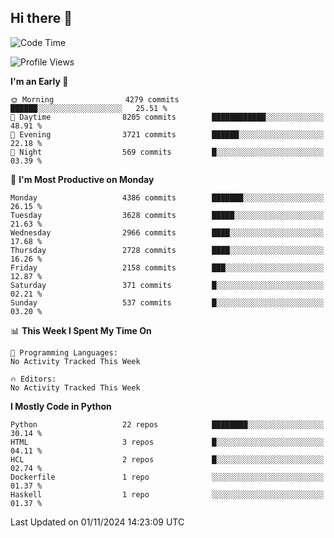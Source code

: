 ## Hi there 👋

<!--START_SECTION:waka-->
![Code Time](http://img.shields.io/badge/Code%20Time-0%20secs-blue)

![Profile Views](http://img.shields.io/badge/Profile%20Views-0-blue)

**I'm an Early 🐤** 

```text
🌞 Morning                4279 commits        ██████░░░░░░░░░░░░░░░░░░░   25.51 % 
🌆 Daytime                8205 commits        ████████████░░░░░░░░░░░░░   48.91 % 
🌃 Evening                3721 commits        ██████░░░░░░░░░░░░░░░░░░░   22.18 % 
🌙 Night                  569 commits         █░░░░░░░░░░░░░░░░░░░░░░░░   03.39 % 
```
📅 **I'm Most Productive on Monday** 

```text
Monday                   4386 commits        ███████░░░░░░░░░░░░░░░░░░   26.15 % 
Tuesday                  3628 commits        █████░░░░░░░░░░░░░░░░░░░░   21.63 % 
Wednesday                2966 commits        ████░░░░░░░░░░░░░░░░░░░░░   17.68 % 
Thursday                 2728 commits        ████░░░░░░░░░░░░░░░░░░░░░   16.26 % 
Friday                   2158 commits        ███░░░░░░░░░░░░░░░░░░░░░░   12.87 % 
Saturday                 371 commits         █░░░░░░░░░░░░░░░░░░░░░░░░   02.21 % 
Sunday                   537 commits         █░░░░░░░░░░░░░░░░░░░░░░░░   03.20 % 
```


📊 **This Week I Spent My Time On** 

```text
💬 Programming Languages: 
No Activity Tracked This Week

🔥 Editors: 
No Activity Tracked This Week
```

**I Mostly Code in Python** 

```text
Python                   22 repos            ████████░░░░░░░░░░░░░░░░░   30.14 % 
HTML                     3 repos             █░░░░░░░░░░░░░░░░░░░░░░░░   04.11 % 
HCL                      2 repos             █░░░░░░░░░░░░░░░░░░░░░░░░   02.74 % 
Dockerfile               1 repo              ░░░░░░░░░░░░░░░░░░░░░░░░░   01.37 % 
Haskell                  1 repo              ░░░░░░░░░░░░░░░░░░░░░░░░░   01.37 % 
```




 Last Updated on 01/11/2024 14:23:09 UTC
<!--END_SECTION:waka-->